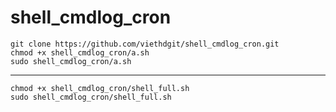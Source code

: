 # shell_cmdlog_cron
```
git clone https://github.com/viethdgit/shell_cmdlog_cron.git
chmod +x shell_cmdlog_cron/a.sh
sudo shell_cmdlog_cron/a.sh
```

-----

```
chmod +x shell_cmdlog_cron/shell_full.sh
sudo shell_cmdlog_cron/shell_full.sh
```
